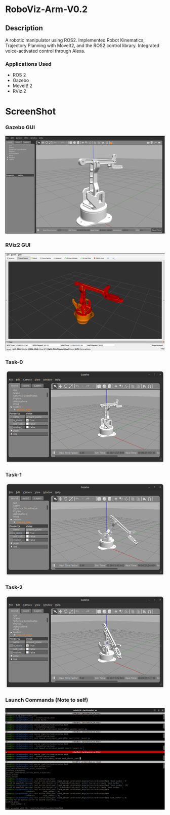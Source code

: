 # RoboViz-Arm-V0.2

## Description
A robotic manipulator using ROS2. Implemented Robot Kinematics, Trajectory Planning with MoveIt2, and the ROS2 control library. Integrated voice-activated control through Alexa. 

### Applications Used
* ROS 2
* Gazebo 
* MoveIt! 2
* RViz 2

# ScreenShot

### Gazebo GUI
![Gazebo](https://github.com/VizArcher/RoboViz-Arm-V0.2/blob/main/ScreenShots/Gazebo.png)

### RViz2 GUI
![RViz2](https://github.com/VizArcher/RoboViz-Arm-V0.2/blob/main/ScreenShots/Rviz2.png)

### Task-0
![Task-0](https://github.com/VizArcher/RoboViz-Arm-V0.2/blob/main/ScreenShots/Task-0.png)

### Task-1
![Task-1](https://github.com/VizArcher/RoboViz-Arm-V0.2/blob/main/ScreenShots/Task-1.png)

### Task-2
![Task-2](https://github.com/VizArcher/RoboViz-Arm-V0.2/blob/main/ScreenShots/Task-2.png)

### Launch Commands (Note to self)
![Commands](https://github.com/VizArcher/RoboViz-Arm-V0.2/blob/main/ScreenShots/Launch_commands.png)
